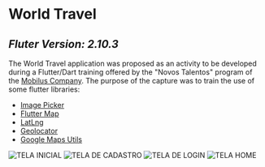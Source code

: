 # World Travel
## _Fluter Version: 2.10.3_

The World Travel application was proposed as an activity to be developed during a Flutter/Dart training offered by the "Novos Talentos" program of the [Mobilus Company](www.mobilus.com.br).
The purpose of the capture was to train the use of some flutter libraries:

* [Image Picker](https://pub.dev/packages/image_picker)
* [Flutter Map](https://pub.dev/packages/flutter_map/versions/1.1.1)
* [LatLng](https://pub.dev/packages/latlng)
* [Geolocator](https://pub.dev/packages/geolocator)
* [Google Maps Utils](https://pub.dev/packages/google_maps_utils)

![TELA INICIAL](https://user-images.githubusercontent.com/88330283/197240249-3146213d-a5dd-4d06-babb-d931294f9ff2.png) ![TELA DE CADASTRO](https://user-images.githubusercontent.com/88330283/197240797-a381c412-0cf7-4d34-b7fd-34bd7a654031.png) ![TELA DE LOGIN](https://user-images.githubusercontent.com/88330283/197240648-16395151-707d-417f-9380-3cc04982c570.png) ![TELA HOME](https://user-images.githubusercontent.com/88330283/197240878-e7d74cd4-1fe7-47b1-b1c0-37002501140f.png)


